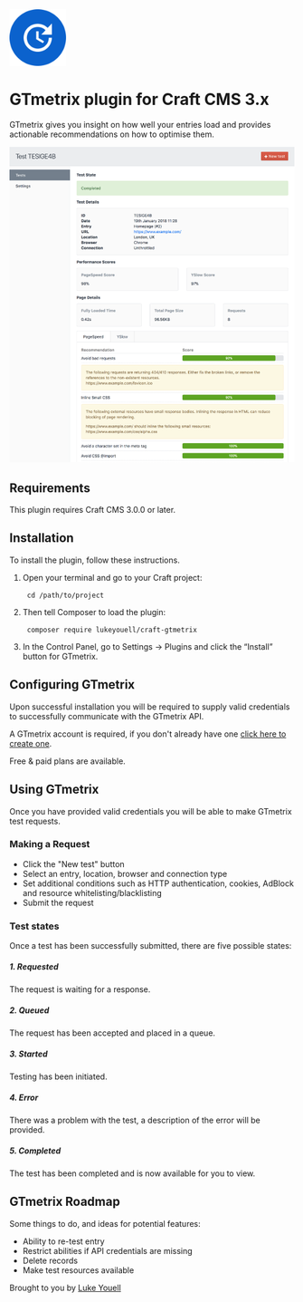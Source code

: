 <img src="src/icon.svg" alt="icon" width="100" height="100">

# GTmetrix plugin for Craft CMS 3.x

GTmetrix gives you insight on how well your entries load and provides actionable recommendations on how to optimise them.

![Screenshot](resources/img/screenshot.png)

## Requirements

This plugin requires Craft CMS 3.0.0 or later.

## Installation

To install the plugin, follow these instructions.

1. Open your terminal and go to your Craft project:

        cd /path/to/project

2. Then tell Composer to load the plugin:

        composer require lukeyouell/craft-gtmetrix

3. In the Control Panel, go to Settings → Plugins and click the “Install” button for GTmetrix.

## Configuring GTmetrix

Upon successful installation you will be required to supply valid credentials to successfully communicate with the GTmetrix API.

A GTmetrix account is required, if you don't already have one [click here to create one](https://gtmetrix.com/pro).

Free & paid plans are available.

## Using GTmetrix

Once you have provided valid credentials you will be able to make GTmetrix test requests.

### Making a Request

- Click the "New test" button
- Select an entry, location, browser and connection type
- Set additional conditions such as HTTP authentication, cookies, AdBlock and resource whitelisting/blacklisting
- Submit the request

### Test states

Once a test has been successfully submitted, there are five possible states:

##### 1. Requested

The request is waiting for a response.

##### 2. Queued

The request has been accepted and placed in a queue.

##### 3. Started

Testing has been initiated.

##### 4. Error

There was a problem with the test, a description of the error will be provided.

##### 5. Completed

The test has been completed and is now available for you to view.

## GTmetrix Roadmap

Some things to do, and ideas for potential features:

- Ability to re-test entry
- Restrict abilities if API credentials are missing
- Delete records
- Make test resources available

Brought to you by [Luke Youell](https://github.com/lukeyouell)

